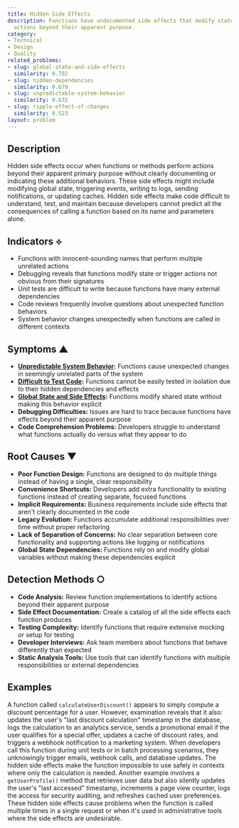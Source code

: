 ```yaml
---
title: Hidden Side Effects
description: Functions have undocumented side effects that modify state or trigger
  actions beyond their apparent purpose.
category:
- Technical
- Design
- Quality
related_problems:
- slug: global-state-and-side-effects
  similarity: 0.702
- slug: hidden-dependencies
  similarity: 0.679
- slug: unpredictable-system-behavior
  similarity: 0.632
- slug: ripple-effect-of-changes
  similarity: 0.523
layout: problem
---
```


## Description

Hidden side effects occur when functions or methods perform actions beyond their apparent primary purpose without clearly documenting or indicating these additional behaviors. These side effects might include modifying global state, triggering events, writing to logs, sending notifications, or updating caches. Hidden side effects make code difficult to understand, test, and maintain because developers cannot predict all the consequences of calling a function based on its name and parameters alone.

## Indicators ⟡
- Functions with innocent-sounding names that perform multiple unrelated actions
- Debugging reveals that functions modify state or trigger actions not obvious from their signatures
- Unit tests are difficult to write because functions have many external dependencies
- Code reviews frequently involve questions about unexpected function behaviors
- System behavior changes unexpectedly when functions are called in different contexts

## Symptoms ▲
- **[Unpredictable System Behavior](unpredictable-system-behavior.md):** Functions cause unexpected changes in seemingly unrelated parts of the system
- **[Difficult to Test Code](difficult-to-test-code.md):** Functions cannot be easily tested in isolation due to their hidden dependencies and effects
- **[Global State and Side Effects](global-state-and-side-effects.md):** Functions modify shared state without making this behavior explicit
- **Debugging Difficulties:** Issues are hard to trace because functions have effects beyond their apparent purpose
- **Code Comprehension Problems:** Developers struggle to understand what functions actually do versus what they appear to do

## Root Causes ▼
- **Poor Function Design:** Functions are designed to do multiple things instead of having a single, clear responsibility
- **Convenience Shortcuts:** Developers add extra functionality to existing functions instead of creating separate, focused functions
- **Implicit Requirements:** Business requirements include side effects that aren't clearly documented in the code
- **Legacy Evolution:** Functions accumulate additional responsibilities over time without proper refactoring
- **Lack of Separation of Concerns:** No clear separation between core functionality and supporting actions like logging or notifications
- **Global State Dependencies:** Functions rely on and modify global variables without making these dependencies explicit

## Detection Methods ○
- **Code Analysis:** Review function implementations to identify actions beyond their apparent purpose
- **Side Effect Documentation:** Create a catalog of all the side effects each function produces
- **Testing Complexity:** Identify functions that require extensive mocking or setup for testing
- **Developer Interviews:** Ask team members about functions that behave differently than expected
- **Static Analysis Tools:** Use tools that can identify functions with multiple responsibilities or external dependencies

## Examples

A function called `calculateUserDiscount()` appears to simply compute a discount percentage for a user. However, examination reveals that it also: updates the user's "last discount calculation" timestamp in the database, logs the calculation to an analytics service, sends a promotional email if the user qualifies for a special offer, updates a cache of discount rates, and triggers a webhook notification to a marketing system. When developers call this function during unit tests or in batch processing scenarios, they unknowingly trigger emails, webhook calls, and database updates. The hidden side effects make the function impossible to use safely in contexts where only the calculation is needed. Another example involves a `getUserProfile()` method that retrieves user data but also silently updates the user's "last accessed" timestamp, increments a page view counter, logs the access for security auditing, and refreshes cached user preferences. These hidden side effects cause problems when the function is called multiple times in a single request or when it's used in administrative tools where the side effects are undesirable.